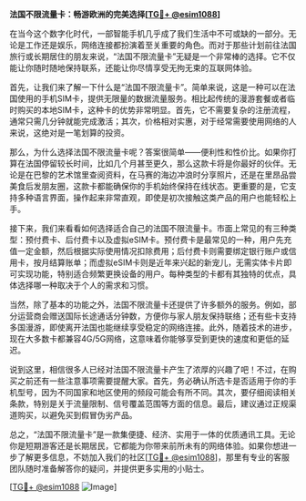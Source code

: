 **法国不限流量卡：畅游欧洲的完美选择[[TG💪+ @esim1088](https://t.me/s/esim1088)]**

在当今这个数字化时代，一部智能手机几乎成了我们生活中不可或缺的一部分。无论是工作还是娱乐，网络连接都扮演着至关重要的角色。而对于那些计划前往法国旅行或长期居住的朋友来说，“法国不限流量卡”无疑是一个非常棒的选择。它不仅能让你随时随地保持联系，还能让你尽情享受无拘无束的互联网体验。

首先，让我们来了解一下什么是“法国不限流量卡”。简单来说，这是一种可以在法国使用的手机SIM卡，提供无限量的数据流量服务。相比起传统的漫游套餐或者临时购买的本地SIM卡，这种卡的优势非常明显。首先，它不需要复杂的注册流程，通常只需几分钟就能完成激活；其次，价格相对实惠，对于经常需要使用网络的人来说，这绝对是一笔划算的投资。

那么，为什么选择法国不限流量卡呢？答案很简单——便利性和性价比。如果你打算在法国停留较长时间，比如几个月甚至更久，那么这款卡将是你最好的伙伴。无论是在巴黎的艺术馆里查阅资料，在马赛的海边冲浪时分享照片，还是在里昂品尝美食后发朋友圈，这款卡都能确保你的手机始终保持在线状态。更重要的是，它支持多种语言界面，操作起来非常直观，即使是初次接触这类产品的用户也能轻松上手。

接下来，我们来看看如何选择适合自己的法国不限流量卡。市面上常见的有三种类型：预付费卡、后付费卡以及虚拟eSIM卡。预付费卡是最常见的一种，用户先充值一定金额，然后根据实际使用情况扣除费用；后付费卡则需要绑定银行账户或信用卡，按月结算账单；而虚拟eSIM卡则是近年来兴起的新宠儿，无需实体卡片即可实现功能，特别适合频繁更换设备的用户。每种类型的卡都有其独特的优点，具体选择哪一种取决于个人的需求和习惯。

当然，除了基本的功能之外，法国不限流量卡还提供了许多额外的服务。例如，部分运营商会赠送国际长途通话分钟数，方便你与家人朋友保持联络；还有些卡支持多国漫游，即使离开法国也能继续享受稳定的网络连接。此外，随着技术的进步，现在大多数卡都兼容4G/5G网络，这意味着你能够享受到更快的速度和更低的延迟。

说到这里，相信很多人已经对法国不限流量卡产生了浓厚的兴趣了吧！不过，在购买之前还有一些注意事项需要提醒大家。首先，务必确认所选卡是否适用于你的手机型号，因为不同国家和地区使用的频段可能会有所不同。其次，要仔细阅读相关条款，特别是关于流量限制、信号覆盖范围等方面的信息。最后，建议通过正规渠道购买，以避免买到假冒伪劣产品。

总之，“法国不限流量卡”是一款集便捷、经济、实用于一体的优质通讯工具。无论你是短期游客还是长期居民，它都能为你带来前所未有的网络体验。如果你想进一步了解更多信息，不妨加入我们的社区[[TG💪+ @esim1088](https://t.me/s/esim1088)]，那里有专业的客服团队随时准备解答你的疑问，并提供更多实用的小贴士。

[[TG💪+ @esim1088](https://t.me/s/esim1088) ![Image](https://i.postimg.cc/4NQfJmqS/Snipaste-2025-05-13-00-14-12.png)]